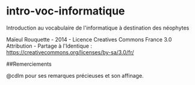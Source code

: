 intro-voc-informatique
======================

Introduction au vocabulaire de l'informatique à destination des néophytes

Maïeul Rouquette - 2014 - 
Licence Creatives Commons France 3.0 Attribution - Partage à l'Identique : https://creativecommons.org/licenses/by-sa/3.0/fr/

##Remerciements

@cdlm pour ses remarques précieuses et son affinage.
